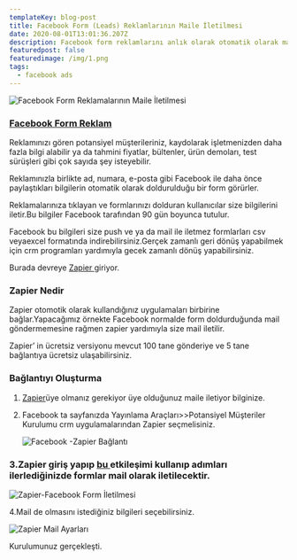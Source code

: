 ```yaml
---
templateKey: blog-post
title: Facebook Form (Leads) Reklamlarının Maile İletilmesi
date: 2020-08-01T13:01:36.207Z
description: Facebook form reklamlarını anlık olarak otomatik olarak mailinize iletilmesi.
featuredpost: false
featuredimage: /img/1.png
tags:
  - facebook ads
---
```

![Facebook Form Reklamalarının Maile İletilmesi](/img/1.png "Facebook Form Reklamalarının Maile İletilmesi")

### [Facebook Form Reklam](https://www.facebook.com/business/a/lead-ads)

Reklamınızı gören potansiyel müşterileriniz, kaydolarak işletmenizden daha fazla bilgi alabilir ya da tahmini fiyatlar, bültenler, ürün demoları, test sürüşleri gibi çok sayıda şey isteyebilir.

Reklamınızla birlikte ad, numara, e-posta gibi Facebook ile daha önce paylaştıkları bilgilerin otomatik olarak doldurulduğu bir form görürler.

Reklamalarınıza tıklayan ve formlarınızı dolduran kullanıcılar size bilgilerini iletir.Bu bilgiler Facebook tarafından 90 gün boyunca tutulur.

Facebook bu bilgileri size push ve ya da mail ile iletmez formlarları csv veyaexcel formatında indirebilirsiniz.Gerçek zamanlı geri dönüş yapabilmek için crm programları yardımıyla gecek zamanlı dönüş yapabilirsiniz.

Burada devreye [Zapier ](http://zapier.com/)giriyor.



### Zapier Nedir

Zapier otomotik olarak kullandığınız uygulamaları birbirine bağlar.Yapacağımız örnekte Facebook normalde form doldurduğunda mail göndermemesine rağmen zapier yardımıyla size mail iletilir.

Zapier’ in ücretsiz versiyonu mevcut 100 tane gönderiye ve 5 tane bağlantıya ücretsiz ulaşabilirsiniz.

### Bağlantıyı Oluşturma

1. [Zapier](https://zapier.com/sign-up/)üye olmanız gerekiyor üye olduğunuz maile iletiyor bilginize.
2. Facebook ta sayfanızda Yayınlama Araçları>>Potansiyel Müşteriler Kurulumu crm uygulamalarından Zapier seçmelisiniz.

   ![Facebook -Zapier Bağlantı](/img/facebook-zapier-bağlantı.png "Facebook -Zapier Bağlantı")

### 3.Zapier giriş yapıp [bu ](https://zapier.com/app/editor/template/10147)etkileşimi kullanıp adımları ilerlediğinizde formlar mail olarak iletilecektir.

![Zapier-Facebook Form İletilmesi](/img/zapier-facebook-form-i̇letilmesi.png "Zapier-Facebook Form İletilmesi")

4.Mail de olmasını istediğiniz bilgileri seçebilirsiniz.

![Zapier Mail Ayarları](/img/zapier-mail-ayarları.png "Zapier Mail Ayarları")

Kurulumunuz gerçekleşti.